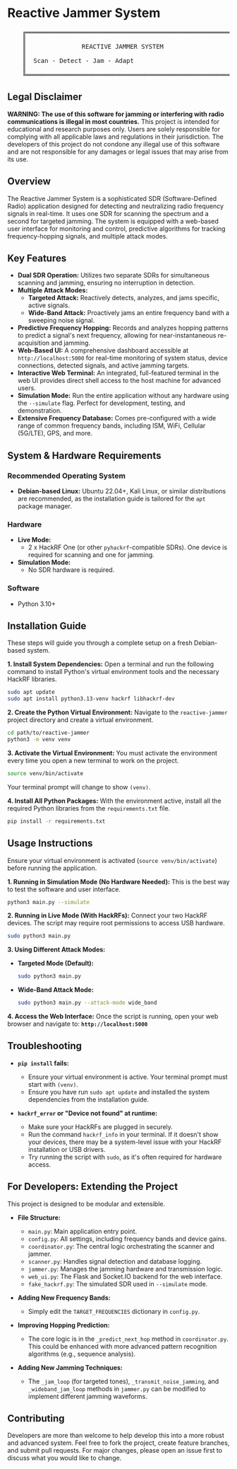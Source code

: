 # Reactive Jammer System

<pre>
    ╔═══════════════════════════════════════════════════════════╗
    ║                                                           ║
    ║               REACTIVE JAMMER SYSTEM                      ║
    ║                                                           ║
    ║  Scan - Detect - Jam - Adapt                             ║
    ║                                                           ║
    ╚═══════════════════════════════════════════════════════════╝
</pre>

## Legal Disclaimer

**WARNING: The use of this software for jamming or interfering with radio communications is illegal in most countries.** This project is intended for educational and research purposes only. Users are solely responsible for complying with all applicable laws and regulations in their jurisdiction. The developers of this project do not condone any illegal use of this software and are not responsible for any damages or legal issues that may arise from its use.

## Overview

The Reactive Jammer System is a sophisticated SDR (Software-Defined Radio) application designed for detecting and neutralizing radio frequency signals in real-time. It uses one SDR for scanning the spectrum and a second for targeted jamming. The system is equipped with a web-based user interface for monitoring and control, predictive algorithms for tracking frequency-hopping signals, and multiple attack modes.

## Key Features

- **Dual SDR Operation:** Utilizes two separate SDRs for simultaneous scanning and jamming, ensuring no interruption in detection.
- **Multiple Attack Modes:**
    - **Targeted Attack:** Reactively detects, analyzes, and jams specific, active signals.
    - **Wide-Band Attack:** Proactively jams an entire frequency band with a sweeping noise signal.
- **Predictive Frequency Hopping:** Records and analyzes hopping patterns to predict a signal's next frequency, allowing for near-instantaneous re-acquisition and jamming.
- **Web-Based UI:** A comprehensive dashboard accessible at `http://localhost:5000` for real-time monitoring of system status, device connections, detected signals, and active jamming targets.
- **Interactive Web Terminal:** An integrated, full-featured terminal in the web UI provides direct shell access to the host machine for advanced users.
- **Simulation Mode:** Run the entire application without any hardware using the `--simulate` flag. Perfect for development, testing, and demonstration.
- **Extensive Frequency Database:** Comes pre-configured with a wide range of common frequency bands, including ISM, WiFi, Cellular (5G/LTE), GPS, and more.

## System & Hardware Requirements

### Recommended Operating System
- **Debian-based Linux:** Ubuntu 22.04+, Kali Linux, or similar distributions are recommended, as the installation guide is tailored for the `apt` package manager.

### Hardware
- **Live Mode:**
    - 2 x HackRF One (or other `pyhackrf`-compatible SDRs). One device is required for scanning and one for jamming.
- **Simulation Mode:**
    - No SDR hardware is required.

### Software
- Python 3.10+

## Installation Guide

These steps will guide you through a complete setup on a fresh Debian-based system.

**1. Install System Dependencies:**
Open a terminal and run the following command to install Python's virtual environment tools and the necessary HackRF libraries.
```bash
sudo apt update
sudo apt install python3.13-venv hackrf libhackrf-dev
```

**2. Create the Python Virtual Environment:**
Navigate to the `reactive-jammer` project directory and create a virtual environment.
```bash
cd path/to/reactive-jammer
python3 -m venv venv
```

**3. Activate the Virtual Environment:**
You must activate the environment every time you open a new terminal to work on the project.
```bash
source venv/bin/activate
```
Your terminal prompt will change to show `(venv)`.

**4. Install All Python Packages:**
With the environment active, install all the required Python libraries from the `requirements.txt` file.
```bash
pip install -r requirements.txt
```

## Usage Instructions

Ensure your virtual environment is activated (`source venv/bin/activate`) before running the application.

**1. Running in Simulation Mode (No Hardware Needed):**
This is the best way to test the software and user interface.
```bash
python3 main.py --simulate
```

**2. Running in Live Mode (With HackRFs):**
Connect your two HackRF devices. The script may require root permissions to access USB hardware.
```bash
sudo python3 main.py
```

**3. Using Different Attack Modes:**
- **Targeted Mode (Default):**
  ```bash
  sudo python3 main.py
  ```
- **Wide-Band Attack Mode:**
  ```bash
  sudo python3 main.py --attack-mode wide_band
  ```

**4. Access the Web Interface:**
Once the script is running, open your web browser and navigate to:
**`http://localhost:5000`**

## Troubleshooting

- **`pip install` fails:**
  - Ensure your virtual environment is active. Your terminal prompt must start with `(venv)`.
  - Ensure you have run `sudo apt update` and installed the system dependencies from the installation guide.

- **`hackrf_error` or "Device not found" at runtime:**
  - Make sure your HackRFs are plugged in securely.
  - Run the command `hackrf_info` in your terminal. If it doesn't show your devices, there may be a system-level issue with your HackRF installation or USB drivers.
  - Try running the script with `sudo`, as it's often required for hardware access.

## For Developers: Extending the Project

This project is designed to be modular and extensible.

- **File Structure:**
    - `main.py`: Main application entry point.
    - `config.py`: All settings, including frequency bands and device gains.
    - `coordinator.py`: The central logic orchestrating the scanner and jammer.
    - `scanner.py`: Handles signal detection and database logging.
    - `jammer.py`: Manages the jamming hardware and transmission logic.
    - `web_ui.py`: The Flask and Socket.IO backend for the web interface.
    - `fake_hackrf.py`: The simulated SDR used in `--simulate` mode.

- **Adding New Frequency Bands:**
  - Simply edit the `TARGET_FREQUENCIES` dictionary in `config.py`.

- **Improving Hopping Prediction:**
  - The core logic is in the `_predict_next_hop` method in `coordinator.py`. This could be enhanced with more advanced pattern recognition algorithms (e.g., sequence analysis).

- **Adding New Jamming Techniques:**
  - The `_jam_loop` (for targeted tones), `_transmit_noise_jamming`, and `_wideband_jam_loop` methods in `jammer.py` can be modified to implement different jamming waveforms.

## Contributing

Developers are more than welcome to help develop this into a more robust and advanced system. Feel free to fork the project, create feature branches, and submit pull requests. For major changes, please open an issue first to discuss what you would like to change.
